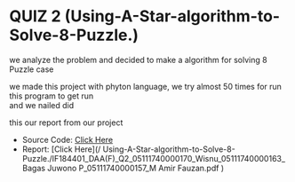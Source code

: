 # QUIZ 2 (Using-A-Star-algorithm-to-Solve-8-Puzzle.)


we analyze the problem and decided to make a algorithm for solving 8 Puzzle case  

we made this project with phyton language, we try almost 50 times for run this program to get run  
and we nailed did 

this our report from our project 

* Source Code: [Click Here](/AStar8Puzzyle.py)
* Report: [Click Here](/
        Using-A-Star-algorithm-to-Solve-8-Puzzle./IF184401_DAA(F)_Q2_05111740000170_Wisnu_05111740000163_Bagas Juwono P_05111740000157_M Amir Fauzan.pdf
      )
